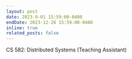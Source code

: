 ```yaml
---
layout: post
date: 2023-9-01 15:59:00-0400
endDate: 2023-12-26 15:59:00-0400
inline: true
related_posts: false
---
```


CS 582: Distributed Systems (Teaching Assistant)
